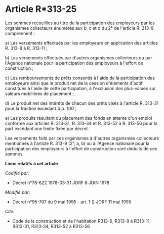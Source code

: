 # Article R*313-25

Les sommes recueillies au titre de la participation des employeurs par les organismes collecteurs énumérés aux b, c et d du
2° de l'article R. 313-9 comprennent :

a) Les versements effectués par les employeurs en application des articles R. 313-8 à R. 313-11 ;

b) Les versements effectués par d'autres organismes collecteurs ou par l'Agence nationale pour la participation des
employeurs à l'effort de construction ;

c) Les remboursements de prêts consentis à l'aide de la participation des employeurs ainsi que le produit net de la cession
d'éléments d'actif constitués à l'aide de cette participation, à l'exclusion des plus-values sur valeurs mobilières de
placement ;

d) Le produit net des intérêts de chacun des prêts visés à l'article R. 313-31 pour la fraction excédant 4 p. 100 ;

e) Les produits résultant du placement des fonds en attente d'un emploi conforme aux articles R. 313-31, R. 313-34 et R.
313-52 à R. 313-56 pour la part excédant une limite fixée par décret.

Les versements faits par ces organismes à d'autres organismes collecteurs mentionnés à l'article R. 313-9 (2°, a, b) ou à
l'Agence nationale pour la participation des employeurs à l'effort de construction sont déduits de ces sommes.

**Liens relatifs à cet article**

_Codifié par_:

  - Décret n°78-622 1978-05-31 JORF 8 JUIN 1978

_Modifié par_:

  - Décret n°95-707 du 9 mai 1995 - art. 1 () JORF 11 mai 1995

_Cite_:

  - Code de la construction et de l'habitation R313-9, R313-8 à R313-11, R313-31, R313-34, R313-52 à R313-56
